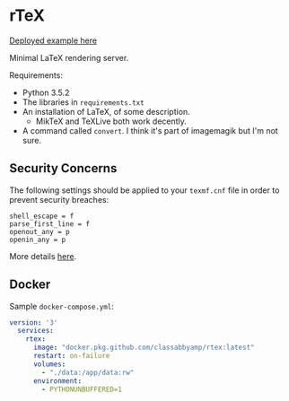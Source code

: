 # rTeX

[Deployed example here](http://rtex.probablyaweb.site/)

Minimal LaTeX rendering server.

Requirements:
- Python 3.5.2
- The libraries in `requirements.txt`
- An installation of LaTeX, of some description.
	- MikTeX and TeXLive both work decently.
- A command called `convert`. I think it's part of imagemagik but I'm not sure.

## Security Concerns

The following settings should be applied to your `texmf.cnf` file in order to prevent security breaches:

```
shell_escape = f
parse_first_line = f
openout_any = p
openin_any = p
```

More details [here](https://tex.stackexchange.com/questions/10418/how-can-i-safely-compile-other-peoples-latex-documents).


## Docker

Sample `docker-compose.yml`:

```yaml
version: '3'
  services:
    rtex:
      image: "docker.pkg.github.com/classabbyamp/rtex:latest"
      restart: on-failure
      volumes:
        - "./data:/app/data:rw"
      environment:
		- PYTHONUNBUFFERED=1
```